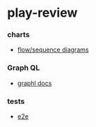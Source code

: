 # play-review


### charts

- [flow/sequence diagrams](playground/flowchart.js/README.md)

### Graph QL

- [graphl docs](playground/graphql/README.md)

### tests

- [e2e](playground/e2e/README.md)
